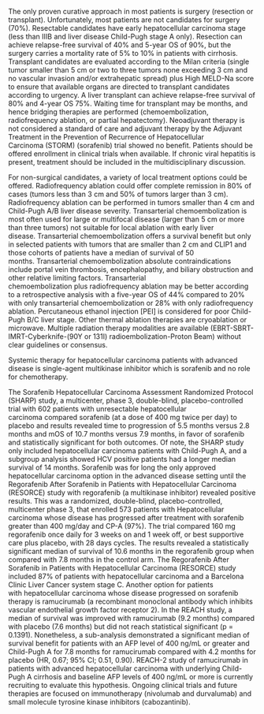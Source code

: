 The only proven curative approach in most patients is surgery (resection or transplant). Unfortunately, most patients are not candidates for surgery (70%). Resectable candidates have early hepatocellular carcinoma stage (less than IIIB and liver disease Child-Pugh stage A only). Resection can achieve relapse-free survival of 40% and 5-year OS of 90%, but the surgery carries a mortality rate of 5% to 10% in patients with cirrhosis. Transplant candidates are evaluated according to the Milan criteria (single tumor smaller than 5 cm or two to three tumors none exceeding 3 cm and no vascular invasion and/or extrahepatic spread) plus High MELD-Na score to ensure that available organs are directed to transplant candidates according to urgency. A liver transplant can achieve relapse-free survival of 80% and 4-year OS 75%. Waiting time for transplant may be months, and hence bridging therapies are performed (chemoembolization, radiofrequency ablation, or partial hepatectomy). Neoadjuvant therapy is not considered a standard of care and adjuvant therapy by the Adjuvant Treatment in the Prevention of Recurrence of Hepatocellular Carcinoma (STORM) (sorafenib) trial showed no benefit. Patients should be offered enrollment in clinical trials when available. If chronic viral hepatitis is present, treatment should be included in the multidisciplinary discussion.

For non-surgical candidates, a variety of local treatment options could be offered. Radiofrequency ablation could offer complete remission in 80% of cases (tumors less than 3 cm and 50% of tumors larger than 3 cm). Radiofrequency ablation can be performed in tumors smaller than 4 cm and Child-Pugh A/B liver disease severity. Transarterial chemoembolization is most often used for large or multifocal disease (larger than 5 cm or more than three tumors) not suitable for local ablation with early liver disease. Transarterial chemoembolization offers a survival benefit but only in selected patients with tumors that are smaller than 2 cm and CLIP1 and those cohorts of patients have a median of survival of 50 months. Transarterial chemoembolization absolute contraindications include portal vein thrombosis, encephalopathy, and biliary obstruction and other relative limiting factors. Transarterial chemoembolization plus radiofrequency ablation may be better according to a retrospective analysis with a five-year OS of 44% compared to 20% with only transarterial chemoembolization or 28% with only radiofrequency ablation. Percutaneous ethanol injection [PEI] is considered for poor Child-Pugh B/C liver stage. Other thermal ablation therapies are cryoablation or microwave. Multiple radiation therapy modalities are available (EBRT-SBRT-IMRT-Cyberknife-(90Y or 131I) radioembolization-Proton Beam) without clear guidelines or consensus.

Systemic therapy for hepatocellular carcinoma patients with advanced disease is single-agent multikinase inhibitor which is sorafenib and no role for chemotherapy.

The Sorafenib Hepatocellular Carcinoma Assessment Randomized Protocol (SHARP) study, a multicenter, phase 3, double-blind, placebo-controlled trial with 602 patients with unresectable hepatocellular carcinoma compared sorafenib (at a dose of 400 mg twice per day) to placebo and results revealed time to progression of 5.5 months versus 2.8 months and mOS of 10.7 months versus 7.9 months, in favor of sorafenib and statistically significant for both outcomes. Of note, the SHARP study only included hepatocellular carcinoma patients with Child-Pugh A, and a subgroup analysis showed HCV positive patients had a longer median survival of 14 months. Sorafenib was for long the only approved hepatocellular carcinoma option in the advanced disease setting until the Regorafenib After Sorafenib in Patients with Hepatocellular Carcinoma (RESORCE) study with regorafenib (a multikinase inhibitor) revealed positive results. This was a randomized, double-blind, placebo-controlled, multicenter phase 3, that enrolled 573 patients with Hepatocellular carcinoma whose disease has progressed after treatment with sorafenib greater than 400 mg/day and CP-A (97%). The trial compared 160 mg regorafenib once daily for 3 weeks on and 1 week off, or best supportive care plus placebo, with 28 days cycles. The results revealed a statistically significant median of survival of 10.6 months in the regorafenib group when compared with 7.8 months in the control arm. The Regorafenib After Sorafenib in Patients with Hepatocellular Carcinoma (RESORCE) study included 87% of patients with hepatocellular carcinoma and a Barcelona Clinic Liver Cancer system stage C. Another option for patients with hepatocellular carcinoma whose disease progressed on sorafenib therapy is ramucirumab (a recombinant monoclonal antibody which inhibits vascular endothelial growth factor receptor 2). In the REACH study, a median of survival was improved with ramucirumab (9.2 months) compared with placebo (7.6 months) but did not reach statistical significant (p = 0.1391). Nonetheless, a sub-analysis demonstrated a significant median of survival benefit for patients with an AFP level of 400 ng/mL or greater and Child-Pugh A for 7.8 months for ramucirumab compared with 4.2 months for placebo (HR, 0.67; 95% CI; 0.51, 0.90). REACH-2 study of ramucirumab in patients with advanced hepatocellular carcinoma with underlying Child-Pugh A cirrhosis and baseline AFP levels of 400 ng/mL or more is currently recruiting to evaluate this hypothesis. Ongoing clinical trials and future therapies are focused on immunotherapy (nivolumab and durvalumab) and small molecule tyrosine kinase inhibitors (cabozantinib).